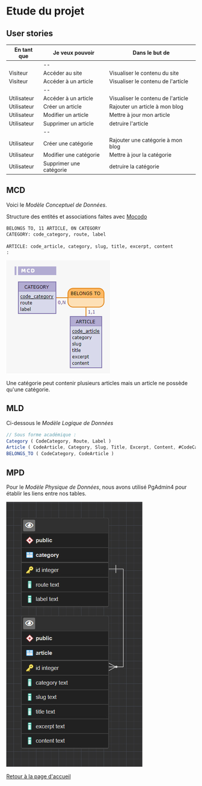 # Etude du projet

## User stories

|        En tant que        |Je veux pouvoir |Dans le but de|
|----------------|-------------------------------|-----------------------------|
||--||--|
|Visiteur|   Accéder au site    |Visualiser le contenu du site            |
|Visiteur|   Accéder à un article    |Visualiser le contenu de l'article            |
||--||--|
|Utilisateur| Accéder à un article |Visualiser le contenu de l'article|
|Utilisateur|Créer un article | Rajouter un article à mon blog|
|Utilisateur|Modifier un article|Mettre à jour mon article|
|Utilisateur|Supprimer un article| detruire l'article|
||--||--|
|Utilisateur|Créer une catégorie | Rajouter une catégorie à mon blog|
|Utilisateur|Modifier une catégorie|Mettre à jour la catégorie|
|Utilisateur|Supprimer une catégorie| detruire la catégorie|

## MCD

Voici le *Modèle Conceptuel de Données*.

Structure des entités et associations faites avec [Mocodo](http://mocodo.wingi.net/)

```
BELONGS TO, 11 ARTICLE, 0N CATEGORY
CATEGORY: code_category, route, label

ARTICLE: code_article, category, slug, title, excerpt, content
:
```

![Mcd](./img/mcd.jpg)

Une catégorie peut contenir plusieurs articles mais un article ne possède qu'une catégorie.

## MLD

Ci-dessous le *Modèle Logique de Données*

```js
// Sous forme académique :
Category ( CodeCategory, Route, Label )
Article ( CodeArticle, Category, Slug, Title, Excerpt, Content, #CodeCategory )
BELONGS_TO ( CodeCategory, CodeArticle )
```

## MPD

Pour le *Modèle Physique de Données*, nous avons utilisé PgAdmin4 pour établir les liens entre nos tables.

![mpd](./img/MPD_oblog.jpg)

[Retour à la page d'accueil](../README.md)

